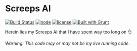 # Screeps AI

[![Build Status](
    https://travis-ci.org/spacerecycler/screeps-ai.svg?branch=master)](
        https://travis-ci.org/spacerecycler/screeps-ai)
[![node](https://img.shields.io/badge/node-6.x.x-green.svg)](https://nodejs.org)
[![license](
    https://img.shields.io/github/license/spacerecycler/screeps-ai.svg?maxAge=2592000)](
        https://unlicense.org)
[![Built with Grunt](https://cdn.gruntjs.com/builtwith.svg)](http://gruntjs.com/)


Herein lies my Screeps AI that I have spent way too long on :ok_hand:

_Warning: This code may or may not be my live running code._
